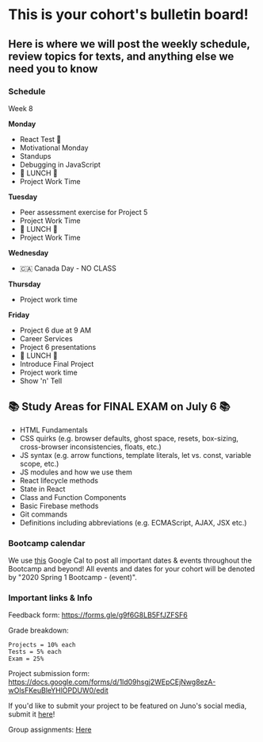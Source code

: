 # This is your cohort's bulletin board! 
## Here is where we will post the weekly schedule, review topics for texts, and anything else we need you to know

### Schedule

Week 8

**Monday**

* React Test 📝
* Motivational Monday
* Standups
* Debugging in JavaScript
* 🍴 LUNCH 🍴
* Project Work Time

**Tuesday**

* Peer assessment exercise for Project 5
* Project Work Time
* 🍴 LUNCH 🍴
* Project Work Time

**Wednesday**

* 🇨🇦 Canada Day - NO CLASS

**Thursday**

* Project work time

**Friday**

* Project 6 due at 9 AM
* Career Services 
* Project 6 presentations
* 🍴 LUNCH 🍴
* Introduce Final Project
* Project work time
* Show 'n' Tell




## 📚 Study Areas for FINAL EXAM on July 6 📚

* HTML Fundamentals
* CSS quirks (e.g. browser defaults, ghost space, resets, box-sizing, cross-browser inconsistencies, floats, etc.)
* JS syntax (e.g. arrow functions, template literals, let vs. const, variable scope, etc.)
* JS modules and how we use them
* React lifecycle methods
* State in React
* Class and Function Components
* Basic Firebase methods
* Git commands
* Definitions including abbreviations (e.g. ECMAScript, AJAX, JSX etc.)





### Bootcamp calendar
We use [this](https://calendar.google.com/calendar/embed?src=hackeryou.com_ckj6930nr6kraakaisos09cccs%40group.calendar.google.com&ctz=America%2FToronto) Google Cal to post all important dates & events throughout the Bootcamp and beyond! All events and dates for your cohort will be denoted by "2020 Spring 1 Bootcamp - (event)".

### Important links & Info
Feedback form: https://forms.gle/g9f6G8LB5FfJZFSF6

Grade breakdown:
```
Projects = 10% each
Tests = 5% each
Exam = 25%
```

Project submission form: https://docs.google.com/forms/d/1ld09hsgj2WEpCEjNwg8ezA-wOlsFKeuBleYHlOPDUW0/edit

If you'd like to submit your project to be featured on Juno's social media, submit it [here](https://docs.google.com/forms/d/e/1FAIpQLSdu5QfWrOBE14L00vhc1e4IfbwXV4X7CzNdjwJxoP4uOSDA3w/viewform)!

Group assignments: [Here](https://docs.google.com/spreadsheets/d/1sPMnnBRM9te3MwBmgv6CMVKqqIKlFYt7uSLhx_QAndA/edit#gid=1112317742)

